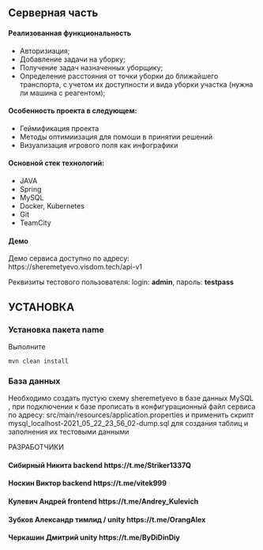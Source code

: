 <h2>Серверная часть</h4>

<h4>Реализованная функциональность</h4>
<ul>
    <li>Авторизиация;</li>
    <li>Добавление задачи на уборку;</li>
    <li>Получение задач назначенных уборщику;</li>
    <li>Определение расстояния от точки уборки до ближайшего транспорта, с учетом их доступности и вида уборки участка (нужна ли машина с реагентом);</li>
</ul> 
<h4>Особенность проекта в следующем:</h4>
<ul>
 <li>Геймификация проекта </li>
 <li>Методы оптимиизация для помоши в принятии решений </li>
 <li>Визуализация игрового поля как инфографики </li>
</ul>
<h4>Основной стек технологий:</h4>
<ul>
    <li>JAVA</li>
    <li>Spring</li>
    <li>MySQL</li>
    <li>Docker, Kubernetes</li>
	<li>Git</li>
	<li>TeamCity</li>

 </ul>
<h4>Демо</h4>
<p>Демо сервиса доступно по адресу: https://sheremetyevo.visdom.tech/api-v1 </p>
<p>Реквизиты тестового пользователя: login: <b>admin</b>, пароль: <b>testpass</b></p>

УСТАНОВКА
------------
### Установка пакета name

Выполните
~~~
mvn clean install
~~~
### База данных

Необходимо создать пустую схему sheremetyevo в базе данных MySQL , при подключении к базе прописать в конфигурационный файл сервиса по адресу: src/main/resources/application.properties и применить скрипт mysql_localhost-2021_05_22_23_56_02-dump.sql для создания таблиц и заполнения их тестовыми данными

РАЗРАБОТЧИКИ

<h4>Сибирный Никита backend https://t.me/Striker1337Q </h4>
<h4>Носкин Виктор backend https://t.me/vitek999 </h4>
<h4>Кулевич Андрей frontend https://t.me/Andrey_Kulevich </h4>
<h4>Зубков Александр тимлид / unity https://t.me/OrangAlex </h4>
<h4>Черкашин Дмитрий unity https://t.me/ByDiDinDiy </h4>


